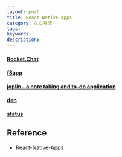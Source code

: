 ```yaml
---
layout: post
title: React Native Apps
category: 左右互搏
tags: 
keywords: 
description: 
---
```


#### [Rocket.Chat](https://github.com/RocketChat/Rocket.Chat)
#### [f8app](https://github.com/fbsamples/f8app)
#### [joplin - a note taking and to-do application](https://github.com/laurent22/joplin)
#### [den](https://github.com/asamiller/den)

#### [status](https://status.im/)

## Reference

* [React-Native-Apps](https://github.com/ReactNativeNews/React-Native-Apps)

